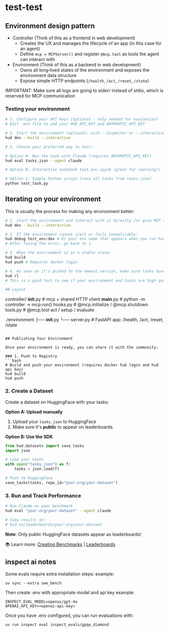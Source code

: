# test-test

## Environment design pattern
- Controller (Think of this as a frontend in web development)
  - Creates the UX and manages the lifecycle of an app (in this case for an agent)
  - Define `mcp = MCPServer()` and register `@mcp.tool` as tools the agent can interact with
- Environment (Think of this as a backend in web development)
  - Owns all long‑lived states of the environment and exposes the environment data structure
  - Expose simple HTTP endpoints (`/health`, `/act`, `/reset`, `/state`)

IMPORTANT: Make sure all logs are going to stderr instead of stdio, which is reserved for MCP communication

### Testing your environment
```bash
# 1. Configure your API keys (optional - only needed for evaluation)
# Edit .env file to add your HUD_API_KEY and ANTHROPIC_API_KEY

# 2. Start the environment (optional: with --inspector or --interactive)
hud dev --build --interactive

# 3. Choose your preferred way to test:

# Option A: Run the task with Claude (requires ANTHROPIC_API_KEY)
hud eval tasks.json --agent claude

# Option B: Interactive notebook test_env.ipynb (great for learning!)

# Option C: Simple Python script (runs all tasks from tasks.json)
python test_task.py
```

## Iterating on your environment
This is usually the process for making any environment better:
```bash
# 1. Start the environment and interact with it directly (or give MCP server to an agent):
hud dev --build --interactive

# 2. If the environment cannot start or fails inexplicably:
hud debug test_env:dev # Or your env name that appears when you run hud dev
# After fixing the error, go back to 1.

# 3. When the environment is in a stable state:
hud build
hud push # Requires docker login

# 4. As soon as it's pushed to the newest version, make sure tasks have it updated and run:
hud rl
# This is a good test to see if your environment and tasks are high quality!

## Layout
```
controller/
  __init__.py   # mcp + shared HTTP client
  __main__.py   # python -m controller → mcp.run()
  hooks.py      # @mcp.initialize / @mcp.shutdown
  tools.py      # @mcp.tool act / setup / evaluate

./environment
  ├── __init__.py
  └── server.py       # FastAPI app: /health, /act, /reset, /state
```

## Publishing Your Environment

Once your environment is ready, you can share it with the community:

### 1. Push to Registry
```bash
# Build and push your environment (requires docker hub login and hud api key)
hud build
hud push
```

### 2. Create a Dataset

Create a dataset on HuggingFace with your tasks:

**Option A: Upload manually**
1. Upload your `tasks.json` to HuggingFace
2. Make sure it's **public** to appear on leaderboards

**Option B: Use the SDK**
```python
from hud.datasets import save_tasks
import json

# Load your tasks
with open("tasks.json") as f:
    tasks = json.load(f)

# Push to HuggingFace
save_tasks(tasks, repo_id="your-org/your-dataset")
```

### 3. Run and Track Performance

```bash
# Run Claude on your benchmark
hud eval "your-org/your-dataset" --agent claude

# View results at:
# hud.so/leaderboards/your-org/your-dataset
```

**Note**: Only public HuggingFace datasets appear as leaderboards!

📚 Learn more: [Creating Benchmarks](https://docs.hud.so/evaluate-agents/create-benchmarks) | [Leaderboards](https://docs.hud.so/evaluate-agents/leaderboards)

## inspect ai notes

Some evals require extra installation steps:
example:
```
uv sync --extra swe_bench
```

Then create .env with appropriate model and api key
example:
```
INSPECT_EVAL_MODEL=openai/gpt-4o
OPENAI_API_KEY=<openai-api-key>
```

Once you have .env configured, you can run evaluations with:

```
uv run inspect eval inspect_evals/gpqa_diamond 
```

